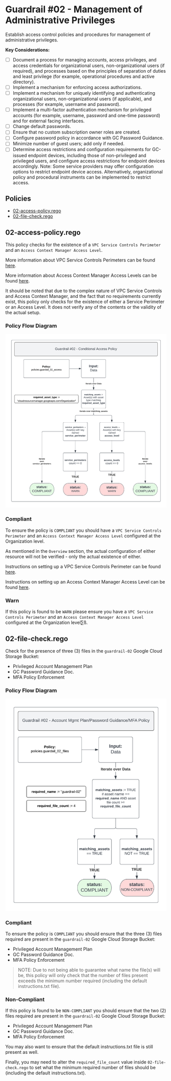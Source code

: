 # Guardrail #02 - Management of Administrative Privileges

Establish access control policies and procedures for management of administrative privileges.

**Key Considerations:**

- [ ] Document a process for managing accounts, access privileges, and access credentials for organizational users, non-organizational users (if required), and processes based on the principles of separation of duties and least privilege (for example, operational procedures and active directory).
- [ ] Implement a mechanism for enforcing access authorizations.
- [ ] Implement a mechanism for uniquely identifying and authenticating organizational users, non-organizational users (if applicable), and processes (for example, username and password).
- [ ] Implement a multi-factor authentication mechanism for privileged accounts (for example, username, password and one-time password) and for external facing interfaces.
- [ ] Change default passwords.
- [ ] Ensure that no custom subscription owner roles are created.
- [ ] Configure password policy in accordance with GC Password Guidance.
- [ ] Minimize number of guest users; add only if needed.
- [ ] Determine access restrictions and configuration requirements for GC-issued endpoint devices, including those of non-privileged and privileged users, and configure access restrictions for endpoint devices accordingly. Note: Some service providers may offer configuration options to restrict endpoint device access. Alternatively, organizational policy and procedural instruments can be implemented to restrict access.

## Policies

- [02-access-policy.rego](./02-access-policy.rego)
- [02-file-check.rego](./02-file-check.rego)

## 02-access-policy.rego

This policy checks for the existence of a `VPC Service Controls Perimeter` and an `Access Context Manager Access Level`.

More information about VPC Service Controls Perimeters can be found [here](https://cloud.google.com/vpc-service-controls/docs/service-perimeters).

More information about Access Context Manager Access Levels can be found [here](https://cloud.google.com/access-context-manager/docs/overview#access-levels).

It should be noted that due to the complex nature of VPC Service Controls and Access Context Manager, and the fact that no requirements currently exist, this policy only checks for the existence of either a Service Perimeter or an Access Level. It does not verify any of the contents or the validity of the actual setup.

### Policy Flow Diagram

![02-access-policy](../../policy_diagrams/02-access-policy.png "02-access-policy")

### Compliant

To ensure the policy is `COMPLIANT` you should have a `VPC Service Controls Perimeter` and an `Access Context Manager Access Level` configured at the Organization level.

As mentioned in the `Overview` section, the actual configuration of either resource will not be verified - only the actual existence of either.

Instructions on setting up a VPC Service Controls Perimeter can be found [here](https://cloud.google.com/vpc-service-controls/docs/create-service-perimeters).

Instructions on setting up an Access Context Manager Access Level can be found [here](https://cloud.google.com/access-context-manager/docs/create-basic-access-level).

### Warn

If this policy is found to be `WARN` please ensure you have a `VPC Service Controls Perimeter` and an `Access Context Manager Access Level` configured at the Organization level∑ß.

## 02-file-check.rego

Check for the presence of three (3) files in the `guardrail-02` Google Cloud Storage Bucket:

- Privileged Account Management Plan
- GC Password Guidance Doc.
- MFA Policy Enforcement

### Policy Flow Diagram

![02-file-check](../../policy_diagrams/02-file-check.png "02-file-check")

### Compliant

To ensure the policy is `COMPLIANT` you should ensure that the three (3) files required are present in the `guardrail-02` Google Cloud Storage Bucket:

- Privileged Account Management Plan
- GC Password Guidance Doc.
- MFA Policy Enforcement

>NOTE: Due to not being able to guarantee what name the file(s) will be, this policy will only check that the number of files present exceeds the minimum number required (including the default instructions.txt file).

### Non-Compliant

If this policy is found to be `NON-COMPLIANT` you should ensure that the two (2) files required are present in the `guardrail-02` Google Cloud Storage Bucket:

- Privileged Account Management Plan
- GC Password Guidance Doc.
- MFA Policy Enforcement

You may also want to ensure that the default instructions.txt file is still present as well.

Finally, you may need to alter the `required_file_count` value inside `02-file-check.rego` to set what the minimum required number of files should be (including the default instructions.txt).
